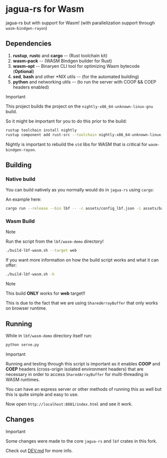 # jagua-rs for Wasm

jagua-rs but with support for Wasm! (with parallelization support through `wasm-bindgen-rayon`)

## Dependencies

1. **rustup**, **rustc** and **cargo** -- (Rust toolchain kit)
2. **wasm-pack** -- (WASM Bindgen builder for Rust)
3. **wasm-opt** -- Binaryen CLI tool for optimizing Wasm bytecode (**Optional**)
4. **sed**, **bash** and other *NIX utils -- (for the automated building)
5. **python** and networking utils -- (to run the server with COOP && COEP headers enabled)

> [!IMPORTANT]
>
> This project builds the project on the `nightly-x86_64-unknown-linux-gnu` build.
>
> So it might be important for you to do this prior to the build:
>
> ```bash 
> rustup toolchain install nightly
> rustup component add rust-src --toolchain nightly-x86_64-unknown-linux-gnu
> ```
>
> Nightly is important to rebuild the `std` libs for WASM that is critical for `wasm-bindgen-rayon`.
>

## Building

### Native build

You can build natively as you normally would do in `jagua-rs` using `cargo`:

An example here:

```bash 
cargo run --release --bin lbf -- -c assets/config_lbf.json -i assets/baldacci1.json -p bpp -s output
```

### Wasm Build

> [!NOTE]
> 
> Run the script from the `lbf/wasm-demo` directory!
> 

```bash 
./build-lbf-wasm.sh --target web
```

If you want more information on how the build script works and what it can offer:

```bash 
./build-lbf-wasm.sh -h
```

> [!NOTE]
>
> This build **ONLY** works for **web** target!!
>
> This is due to the fact that we are using `SharedArrayBuffer` that only works
> on browser runtime.
>


## Running

While in `lbf/wasm-demo` directory itself run:

```bash 
python serve.py
```

> [!IMPORTANT]
>
> Running and testing through this script is important as it enables **COOP** and **COEP** headers
> (cross-origin isolated environment headers) that are necessary in order to access `SharedArrayBuffer`
> for multi-threading in WASM runtimes.
>

You can have an express server or other methods of running this as well but this is quite simple and easy to use.

Now open `http://localhost:8081/index.html` and see it work.

## Changes

> [!IMPORTANT]
>
> Some changes were made to the core `jagua-rs` and `lbf` crates in this fork.
>
> Check out [DEV.md](https://github.com/nots1dd/jagua-rs/tree/wasm-parallel/DEV.md) for more info.
> 
